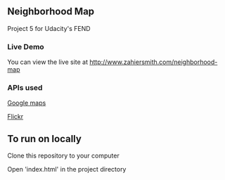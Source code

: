 ## Neighborhood Map
Project 5 for Udacity's FEND

### Live Demo
You can view the live site at http://www.zahiersmith.com/neighborhood-map


### APIs used
[Google maps](https://developers.google.com/maps/)

[Flickr](https://www.flickr.com/services/api/)

## To run on locally
Clone this repository to your computer

Open 'index.html' in the project directory
